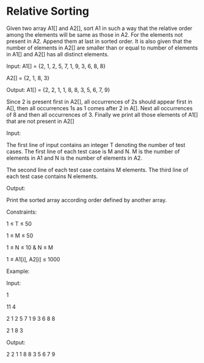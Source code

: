 # Relative Sorting


Given two array A1[] and A2[], sort A1 in such a way that the relative order among the elements will be same as those  in A2. For the elements not present in A2. Append them at last in sorted order. It is also given that the number of elements in A2[] are smaller than or equal to number of elements in A1[] and A2[] has all distinct elements.



Input: A1[] = {2, 1, 2, 5, 7, 1, 9, 3, 6, 8, 8}

A2[] = {2, 1, 8, 3}

Output: A1[] = {2, 2, 1, 1, 8, 8, 3, 5, 6, 7, 9}

Since 2 is present first in A2[], all occurrences of 2s should appear first in A[], then all occurrences 1s as 1 comes after 2 in A[]. Next all occurrences of 8 and then all occurrences of 3.  Finally we print all those elements of A1[] that are not present in A2[]





Input:



The first line of input contains an integer T denoting the number of test cases. The first line of each test case is M and N.  M is the number of elements in A1 and N is the number of elements in A2.

The second line of each test case contains M elements. The third line of each test case contains N elements.



Output:



Print the sorted array according order defined by another array.



Constraints:



1 ≤ T ≤ 50

1 ≤ M ≤ 50

1 ≤ N ≤ 10 & N ≤ M

1 ≤ A1[i], A2[i] ≤ 1000


Example:



Input:

1

11 4

2 1 2 5 7 1 9 3 6 8 8

2 1 8 3




Output:

2 2 1 1 8 8 3 5 6 7 9
